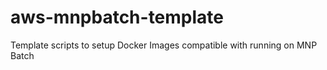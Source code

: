 # aws-mnpbatch-template
Template scripts to setup Docker Images compatible with running on MNP Batch

